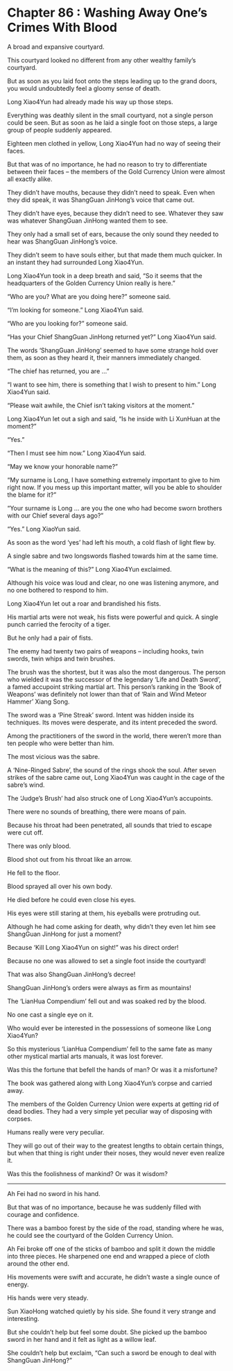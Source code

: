 # Chapter 86 : Washing Away One’s Crimes With Blood

A broad and expansive courtyard.

This courtyard looked no different from any other wealthy family’s courtyard.

But as soon as you laid foot onto the steps leading up to the grand doors, you would undoubtedly feel a gloomy sense of death.

Long Xiao4Yun had already made his way up those steps.

Everything was deathly silent in the small courtyard, not a single person could be seen. But as soon as he laid a single foot on those steps, a large group of people suddenly appeared.

Eighteen men clothed in yellow, Long Xiao4Yun had no way of seeing their faces.

But that was of no importance, he had no reason to try to differentiate between their faces – the members of the Gold Currency Union were almost all exactly alike.

They didn’t have mouths, because they didn’t need to speak. Even when they did speak, it was ShangGuan JinHong’s voice that came out.

They didn’t have eyes, because they didn’t need to see. Whatever they saw was whatever ShangGuan JinHong wanted them to see.

They only had a small set of ears, because the only sound they needed to hear was ShangGuan JinHong’s voice.

They didn’t seem to have souls either, but that made them much quicker. In an instant they had surrounded Long Xiao4Yun.

Long Xiao4Yun took in a deep breath and said, “So it seems that the headquarters of the Golden Currency Union really is here.”

“Who are you? What are you doing here?” someone said.

“I’m looking for someone.” Long Xiao4Yun said.

“Who are you looking for?” someone said.

“Has your Chief ShangGuan JinHong returned yet?” Long Xiao4Yun said.

The words ‘ShangGuan JinHong’ seemed to have some strange hold over them, as soon as they heard it, their manners immediately changed.

“The chief has returned, you are …”

“I want to see him, there is something that I wish to present to him.” Long Xiao4Yun said.

“Please wait awhile, the Chief isn’t taking visitors at the moment.”

Long Xiao4Yun let out a sigh and said, “Is he inside with Li XunHuan at the moment?”

“Yes.”

“Then I must see him now.” Long Xiao4Yun said.

“May we know your honorable name?”

“My surname is Long, I have something extremely important to give to him right now. If you mess up this important matter, will you be able to shoulder the blame for it?”

“Your surname is Long … are you the one who had become sworn brothers with our Chief several days ago?”

“Yes.” Long XiaoYun said.

As soon as the word ‘yes’ had left his mouth, a cold flash of light flew by.

A single sabre and two longswords flashed towards him at the same time.

“What is the meaning of this?” Long Xiao4Yun exclaimed.

Although his voice was loud and clear, no one was listening anymore, and no one bothered to respond to him.

Long Xiao4Yun let out a roar and brandished his fists.

His martial arts were not weak, his fists were powerful and quick. A single punch carried the ferocity of a tiger.

But he only had a pair of fists.

The enemy had twenty two pairs of weapons – including hooks, twin swords, twin whips and twin brushes.

The brush was the shortest, but it was also the most dangerous. The person who wielded it was the successor of the legendary ‘Life and Death Sword’, a famed accupoint striking martial art. This person’s ranking in the ‘Book of Weapons’ was definitely not lower than that of ‘Rain and Wind Meteor Hammer’ Xiang Song.

The sword was a ‘Pine Streak’ sword. Intent was hidden inside its techniques. Its moves were desperate, and its intent preceded the sword.

Among the practitioners of the sword in the world, there weren’t more than ten people who were better than him.

The most vicious was the sabre.

A ‘Nine-Ringed Sabre’, the sound of the rings shook the soul. After seven strikes of the sabre came out, Long Xiao4Yun was caught in the cage of the sabre’s wind.

The ‘Judge’s Brush’ had also struck one of Long Xiao4Yun’s accupoints.

There were no sounds of breathing, there were moans of pain.

Because his throat had been penetrated, all sounds that tried to escape were cut off.

There was only blood.

Blood shot out from his throat like an arrow.

He fell to the floor.

Blood sprayed all over his own body.

He died before he could even close his eyes.

His eyes were still staring at them, his eyeballs were protruding out.

Although he had come asking for death, why didn’t they even let him see ShangGuan JinHong for just a moment?

Because ‘Kill Long Xiao4Yun on sight!” was his direct order!

Because no one was allowed to set a single foot inside the courtyard!

That was also ShangGuan JinHong’s decree!

ShangGuan JinHong’s orders were always as firm as mountains!

The ‘LianHua Compendium’ fell out and was soaked red by the blood.

No one cast a single eye on it.

Who would ever be interested in the possessions of someone like Long Xiao4Yun?

So this mysterious ‘LianHua Compendium’ fell to the same fate as many other mystical martial arts manuals, it was lost forever.

Was this the fortune that befell the hands of man? Or was it a misfortune?

The book was gathered along with Long Xiao4Yun’s corpse and carried away.

The members of the Golden Currency Union were experts at getting rid of dead bodies. They had a very simple yet peculiar way of disposing with corpses.

Humans really were very peculiar.

They will go out of their way to the greatest lengths to obtain certain things, but when that thing is right under their noses, they would never even realize it.

Was this the foolishness of mankind? Or was it wisdom?

________________________________________

Ah Fei had no sword in his hand.

But that was of no importance, because he was suddenly filled with courage and confidence.

There was a bamboo forest by the side of the road, standing where he was, he could see the courtyard of the Golden Currency Union.

Ah Fei broke off one of the sticks of bamboo and split it down the middle into three pieces. He sharpened one end and wrapped a piece of cloth around the other end.

His movements were swift and accurate, he didn’t waste a single ounce of energy.

His hands were very steady.

Sun XiaoHong watched quietly by his side. She found it very strange and interesting.

But she couldn’t help but feel some doubt. She picked up the bamboo sword in her hand and it felt as light as a willow leaf.

She couldn’t help but exclaim, “Can such a sword be enough to deal with ShangGuan JinHong?”

